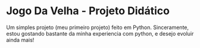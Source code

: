 # Jogo Da Velha - Projeto Didático

Um simples projeto (meu primeiro projeto) feito em Python.
Sinceramente, estou gostando bastante da minha experiencia com python, e desejo evoluir ainda mais!
